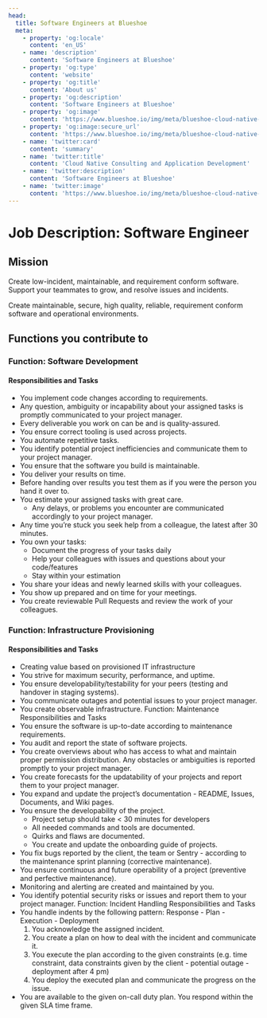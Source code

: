 ```yaml
---
head:
  title: Software Engineers at Blueshoe
  meta:
    - property: 'og:locale'
      content: 'en_US'
    - name: 'description'
      content: 'Software Engineers at Blueshoe'
    - property: 'og:type'
      content: 'website'
    - property: 'og:title'
      content: 'About us'
    - property: 'og:description'
      content: 'Software Engineers at Blueshoe'
    - property: 'og:image'
      content: 'https://www.blueshoe.io/img/meta/blueshoe-cloud-native-devlopment.png'
    - property: 'og:image:secure_url'
      content: 'https://www.blueshoe.io/img/meta/blueshoe-cloud-native-devlopment.png'
    - name: 'twitter:card'
      content: 'summary'
    - name: 'twitter:title'
      content: 'Cloud Native Consulting and Application Development'
    - name: 'twitter:description'
      content: 'Software Engineers at Blueshoe'
    - name: 'twitter:image'
      content: 'https://www.blueshoe.io/img/meta/blueshoe-cloud-native-devlopment.png'
---
```


# Job Description: Software Engineer

## Mission
Create low-incident, maintainable, and requirement conform software. Support your teammates to grow, and resolve issues and incidents.


Create maintainable, secure, high quality, reliable, requirement conform software and operational environments.
## Functions you contribute to
### Function: Software Development
#### Responsibilities and Tasks
* You implement code changes according to requirements.
* Any question, ambiguity or incapability about your assigned tasks is promptly communicated to your project manager.
* Every deliverable you work on can be and is quality-assured.
* You ensure correct tooling is used across projects.
* You automate repetitive tasks.
* You identify potential project inefficiencies and communicate them to your project manager.
* You ensure that the software you build is maintainable.
* You deliver your results on time.
* Before handing over results you test them as if you were the person you hand it over to.
* You estimate your assigned tasks with great care.
   * Any delays, or problems you encounter are communicated accordingly to your project manager.
* Any time you’re stuck you seek help from a colleague, the latest after 30 minutes.
* You own your tasks:
   * Document the progress of your tasks daily
   * Help your colleagues with issues and questions about your code/features
   * Stay within your estimation
* You share your ideas and newly learned skills with your colleagues.
* You show up prepared and on time for your meetings.
* You create reviewable Pull Requests and review the work of your colleagues.




### Function: Infrastructure Provisioning
#### Responsibilities and Tasks
* Creating value based on provisioned IT infrastructure
* You strive for maximum security, performance, and uptime.
* You ensure developability/testability for your peers (testing and handover in staging systems).
* You communicate outages and potential issues to your project manager.
* You create observable infrastructure.
Function: Maintenance
Responsibilities and Tasks
* You ensure the software is up-to-date according to maintenance requirements.
* You audit and report the state of software projects.
* You create overviews about who has access to what and maintain proper permission distribution. Any obstacles or ambiguities is reported promptly to your project manager.
* You create forecasts for the updatability of your projects and report them to your project manager.
* You expand and update the project’s documentation - README, Issues, Documents, and Wiki pages.
* You ensure the developability of the project.
   * Project setup should take < 30 minutes for developers
   * All needed commands and tools are documented.
   * Quirks and flaws are documented.
   * You create and update the onboarding guide of projects.
* You fix bugs reported by the client, the team or Sentry - according to the maintenance sprint planning (corrective maintenance).
* You ensure continuous and future operability of a project  (preventive and perfective maintenance).
* Monitoring and alerting are created and maintained by you.
* You identify potential security risks or issues and report them to your project manager.
Function: Incident Handling
Responsibilities and Tasks
* You handle indents by the following pattern: Response - Plan - Execution - Deployment
   1. You acknowledge the assigned incident.
   2. You create a plan on how to deal with the incident and communicate it.
   3. You execute the plan according to the given constraints (e.g. time constraint, data constraints given by the client - potential outage - deployment after 4 pm)
   4. You deploy the executed plan and communicate the progress on the issue.
* You are available to the given on-call duty plan. You respond within the given SLA time frame.